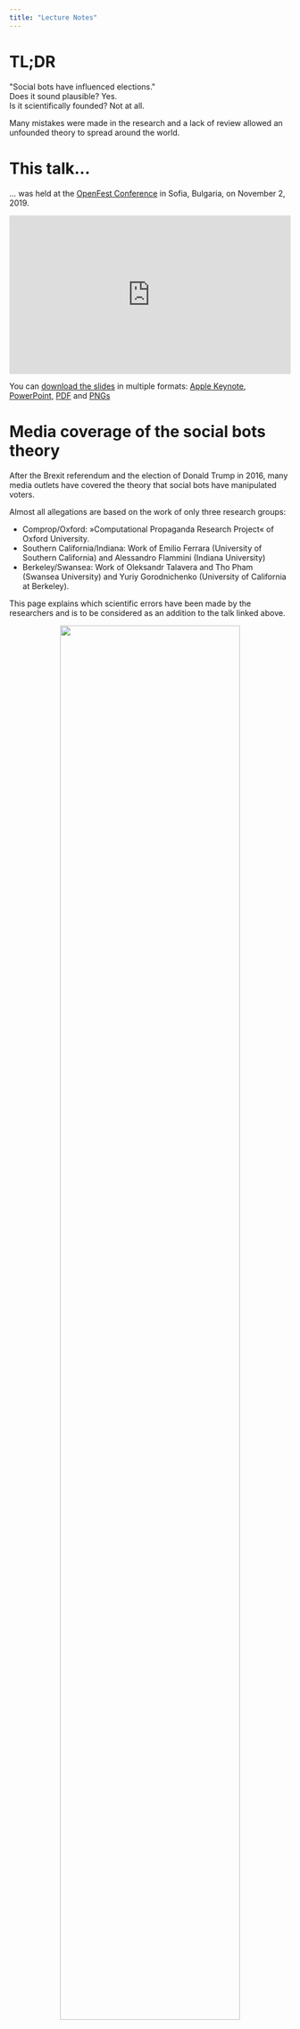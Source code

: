 ```yaml
---
title: "Lecture Notes"
---
```


# TL;DR

"Social bots have influenced elections."  
Does it sound plausible? Yes.  
Is it scientifically founded? Not at all.

Many mistakes were made in the research and a lack of review allowed an unfounded theory to spread around the world.

# This talk...

… was held at the [OpenFest Conference](https://www.openfest.org/2019/en/full-schedule/#lecture-515) in Sofia, Bulgaria, on November 2, 2019.

<div style="margin:auto; width:100%; width:min(100%,max(560px,80%))">
	<div style="position:relative; padding-bottom:56.25%; padding-top:0px; height:0;">
		<iframe style="position:absolute; top:0; left:0; width:100%; height:100%;" src="https://www.youtube.com/embed/vyTmczjwFRE?start=99" frameborder="0" allow="accelerometer; autoplay; encrypted-media; gyroscope; picture-in-picture" allowfullscreen=""></iframe>
	</div>
</div>

You can [download the slides](https://github.com/MichaelKreil/openbots/tree/master/slides) in multiple formats: [Apple Keynote](https://github.com/MichaelKreil/openbots/raw/master/slides/slides.key.zip), [PowerPoint](https://github.com/MichaelKreil/openbots/raw/master/slides/slides.pptx), [PDF](https://github.com/MichaelKreil/openbots/raw/master/slides/slides.pdf) and [PNGs](https://github.com/MichaelKreil/openbots/tree/master/slides/slides_png)

# Media coverage of the social bots theory

After the Brexit referendum and the election of Donald Trump in 2016, many media outlets have covered the theory that social bots have manipulated voters.

Almost all allegations are based on the work of only three research groups:

* Comprop/Oxford: »Computational Propaganda Research Project« of Oxford University.
* Southern California/Indiana: Work of Emilio Ferrara (University of Southern California) and Alessandro Flammini (Indiana University)
* Berkeley/Swansea: Work of Oleksandr Talavera and Tho Pham (Swansea University) and Yuriy Gorodnichenko (University of California at Berkeley).

This page explains which scientific errors have been made by the researchers and is to be considered as an addition to the talk linked above.

<p align="center"><img src="https://github.com/MichaelKreil/openbots/raw/master/graphics/articles_mk-01.png" width="80%"/></p>

*download the list of articles as [TSV](https://github.com/MichaelKreil/openbots/raw/master/data/media/media_coverage.tsv) or [Excel](https://github.com/MichaelKreil/openbots/raw/master/data/media/media_coverage.xlsx)<!-- and play with the [interactive version](https://data.info.graphics/blog/2018/12/21/social-bot-research-is-flawed/)-->*

# Research team: Comprop/Oxford

["The Computational Propaganda Project"](https://comprop.oii.ox.ac.uk) of the Oxford Internet Institute is the most widely used source of the claim that Social Bots manipulate voter opinion.
In particular, the work of Bence Kollanyi and Philip N. Howard focuses on the [Brexit referendum](https://comprop.oii.ox.ac.uk/research/working-papers/bots-strongerin-and-brexit-computational-propaganda-during-the-uk-eu-referendum/) ([PDF](http://blogs.oii.ox.ac.uk/politicalbots/wp-content/uploads/sites/89/2016/06/COMPROP-2016-1.pdf)), the [First](https://comprop.oii.ox.ac.uk/research/working-papers/bots-and-automation-over-twitter-during-the-first-u-s-presidential-debate/) ([PDF](http://blogs.oii.ox.ac.uk/politicalbots/wp-content/uploads/sites/89/2016/10/Data-Memo-First-Presidential-Debate.pdf)), [Second](https://comprop.oii.ox.ac.uk/research/working-papers/bots-and-automation-over-twitter-during-the-second-u-s-presidential-debate/) ([PDF](http://blogs.oii.ox.ac.uk/politicalbots/wp-content/uploads/sites/89/2016/10/Data-Memo-Second-Presidential-Debate.pdf)) and [Third](https://comprop.oii.ox.ac.uk/research/working-papers/bots-and-automation-over-twitter-during-the-third-u-s-presidential-debate/) ([PDF](https://comprop.oii.ox.ac.uk/research/working-papers/bots-and-automation-over-twitter-during-the-third-u-s-presidential-debate/)) U.S. Presidential Debate and the [U.S. Election](https://comprop.oii.ox.ac.uk/research/working-papers/bots-and-automation-over-twitter-during-the-u-s-election/) ([PDF](http://blogs.oii.ox.ac.uk/politicalbots/wp-content/uploads/sites/89/2016/11/Data-Memo-US-Election.pdf))

## Understanding the method

According to this research team, the central criterion used to detect social bots is:

> We define a high level of automation as accounts that post at least 50 times a day using one of these election-related hashtags[…]

This criterion is a pure assertion and has never been scientifically tested. 50 tweets per day is a number of posts that can be easily achieved by a human: Automation is not necessary to reach that amount. A lot of accounts tweet more than 50 tweets per day, including journalist [Glenn Greenwald](https://twitter.com/ggreenwald) (50.2 tweets/day), author [Cory Doctorow](https://twitter.com/doctorow) (142.2 tweets/day) or member of the German parliament [Johannes Kahrs](https://twitter.com/kahrs) (up to 300 tweets/day).

## Verifying the method

The simplest way to verify this method is to apply it to a group of users that are certified to not be social bots. In this case we can use verified accounts. Verified accounts have gone through a strict process that allows Twitter to certify that account holders – companies, media outlets, celebrities – have proven their identity.

I scanned Twitter to find a sample of around 300'000 verified Twitter accounts. Then I scanned all the tweets published by these accounts during a period of 9 days between 2018-11-20 00:00 and 2018-11-29 00:00.

Of 306'954 verified accounts, 4'475 published 450 tweets or more in these 9 days, thus meeting the criterion of 50 tweets per day. This means that, when the Comprop/Oxford method is applied, 1.46% of these verified accounts are categorised as social bots.

The Comprop/Oxford research used the same method on all Twitter accounts that tweeted with hashtags related to the US elections. One would expect that among those accounts, the amount of social bots is higher than in a pool that consists exclusively of verified users. The result of their research, however, is that only 0.11% of the accounts that tweeted with hashtags related to the US election are social bots (see [page 4](http://blogs.oii.ox.ac.uk/politicalbots/wp-content/uploads/sites/89/2016/11/Data-Memo-US-Election.pdf)) – a number which is much lower than the results produced when the method is applied to the verified accounts.

Why should there be more social bots among users that have been verified by Twitter than among accounts tweeting about elections? There is no other scientific explanation for these results than a flaw in the method itself.

While the Comprop/Oxford paper cites these numbers of accounts categorised as social bots, its main focus is the number of tweets that are categorised as published by a social bot. Still using the test group consisting of verified accounts, I obtained the result that 30.7% (4.1m of 13.3m) of the tweets were published by so-called social bots. On [page 3](http://blogs.oii.ox.ac.uk/politicalbots/wp-content/uploads/sites/89/2016/11/Data-Memo-US-Election.pdf) of the Comprop/Oxford publication, the researchers claim that 17.9% of all tweets published during the US election were generated by automated accounts. Here again, according to this method, there would be more tweets published by social bots among verified accounts than among US elections tweets.

You can verify my results by using the [code](https://github.com/MichaelKreil/openbots/tree/master/code/comprop_oxford) and the [data](https://github.com/MichaelKreil/openbots/tree/master/code/comprop_oxford) published in this [GitHub repository](https://github.com/MichaelKreil/openbots).

# Research team: South California/Indiana

The results produced by the research team of South California/Indiana are strongly diverging from the results of the Comprop/Oxford team. While the latter claims that **0.1%** of Twitter accounts using US elections related hashtags are automated, [the South California/Indiana claims](https://firstmonday.org/article/view/7090/5653) that they found an even higher amount of bots: **14.4%**! This is about 140 times more than the results obtained by the Comprop/Oxford team.

Their method uses machine learning (papers: [arXiv:1602.00975](https://arxiv.org/abs/1602.00975), [arXiv:1703.03107](https://arxiv.org/abs/1703.03107)).

> To train our system we initially used a publicly available dataset consisting of 15K manually verified Twitter bots identified via a honeypot approach (Lee, Eoff, and Caver- lee 2011) and 16K verified human accounts.

## Spam accounts are not bots

For this research the team used a training data set which they call “verified Twitter bots”. The origin of this data set is another research paper that doesn’t use the term bots, but "[content polluters](https://pdfs.semanticscholar.org/b433/9952a73914dc7eacf3b8e4c78ce9a5aa9502.pdf)", described as “spammers”, “malware disseminators” and other similar accounts. Twitter bots and content polluters are two very different terms, and it is scientifically wrong to simply reframe a data set.

In short: The South California/Indiana researchers seemingly trained a system to detect spam and malware accounts instead of social bots. That is a distinction that is very important to be made.

## Verifying the method

Test the social bot detection tool (“Botometer”) produced by the California/Indiana research team here: [botometer.iuni.iu.edu](https://botometer.iuni.iu.edu)

### US congress
When I tested this tool in April 2018, about half of US Congress members present on Twitter were classified as bots by the tool produced by the South California/Indiana team:

<p align="center"><img src="https://github.com/MichaelKreil/openbots/raw/master/graphics/congress_mk-01.png" width="80%"/></p>

*download the [raw data as JSON](https://github.com/MichaelKreil/openbots/raw/master/data/southcalifornia_indiana/botometer_congress.json)<!-- and play with the [interactive version](https://data.info.graphics/blog/2018/12/21/social-bot-research-is-flawed/)-->*

### Other examples

I have collected examples of the misclassification of various groups of people by this tool in a [Twitter thread](https://twitter.com/MichaelKreil/status/1125025823868760065).

- **10.5%** of NASA-related accounts are **misclassified** as bots ([Twitter list](https://twitter.com/USAGov/lists/nasa/members), [results](https://github.com/MichaelKreil/openbots/raw/master/data/southcalifornia_indiana/USAGov_list_nasa.tsv), [raw data](https://github.com/MichaelKreil/openbots/raw/master/data/southcalifornia_indiana/USAGov_list_nasa.ndjson.gz))
- **12%** of Nobel Prize Laureates are **misclassified** as bots ([Twitter list](https://twitter.com/nobelprize/lists/nobel-laureates/members), [results](https://github.com/MichaelKreil/openbots/raw/master/data/southcalifornia_indiana/NobelPrize_list_nobel-laureates.tsv), [raw data](https://github.com/MichaelKreil/openbots/raw/master/data/southcalifornia_indiana/NobelPrize_list_nobel-laureates.ndjson.gz))
- **14%** of female directors are **misclassified** as bots ([Twitter list](https://twitter.com/TheDirectorList/lists/women-directors/members), [results](https://github.com/MichaelKreil/openbots/raw/master/data/southcalifornia_indiana/TheDirectorList_list_women-directors.tsv), [raw data](https://github.com/MichaelKreil/openbots/raw/master/data/southcalifornia_indiana/TheDirectorList_list_women-directors.ndjson.gz))
- **17.7%** of Reuters journalists are **misclassified** as bots ([Twitter list](https://twitter.com/Reuters/lists/all-journos-list-1/members), [results](https://github.com/MichaelKreil/openbots/raw/master/data/southcalifornia_indiana/Reuters_list_all-journos-list-1.tsv), [raw data](https://github.com/MichaelKreil/openbots/raw/master/data/southcalifornia_indiana/Reuters_list_all-journos-list-1.ndjson.gz))
- **21.9%** of staff members of UN Women are **misclassified** as bots ([Twitter list](https://twitter.com/UN_Women/lists/un-women-staff-on-twitter/members), [results](https://github.com/MichaelKreil/openbots/raw/master/data/southcalifornia_indiana/UN_Women_list_un-women-staff-on-twitter.tsv), [raw data](https://github.com/MichaelKreil/openbots/raw/master/data/southcalifornia_indiana/UN_Women_list_un-women-staff-on-twitter.ndjson.gz))
- **35.9%** of the staff of german news agency "dpa" are **misclassified** as bots ([Twitter list](https://twitter.com/dpa/lists/dpa-mitarbeiter/members), [results](https://github.com/MichaelKreil/openbots/raw/master/data/southcalifornia_indiana/dpa_list_dpa-mitarbeiter.tsv), [raw data](https://github.com/MichaelKreil/openbots/raw/master/data/southcalifornia_indiana/dpa_list_dpa-mitarbeiter.ndjson.gz))
- **36%** of known bots by New Scientist are **misclassified** as humans ([Twitter list](https://twitter.com/newscientist/lists/twitterbots/members), [results](https://github.com/MichaelKreil/openbots/raw/master/data/southcalifornia_indiana/newscientist_list_twitterbots.tsv), [raw data](https://github.com/MichaelKreil/openbots/raw/master/data/southcalifornia_indiana/newscientist_list_twitterbots.ndjson.gz))
- **60.7%** of the bots collected by [Botwiki](https://botwiki.org/bots/) are **misclassified** as humans ([results](https://github.com/MichaelKreil/openbots/raw/master/data/southcalifornia_indiana/file_bots.tsv), [raw data](https://github.com/MichaelKreil/openbots/raw/master/data/southcalifornia_indiana/file_bots.ndjson.gz))

### Reverse engineering

The Botometer is not a scientific instrument, yet many scientists base their research on its results. All those papers are thus based on a tool with unacceptably high error rates. This makes all these research papers invalid.

One of these research papers is:  
Tobias R. Keller & Ulrike Klinger (2019) Social Bots in Election Campaigns: Theoretical, Empirical, and Methodological Implications, Political Communication, 36:1, 171-189, DOI: [10.1080/10584609.2018.1526238](https://doi.org/10.1080/10584609.2018.1526238)

In this case the researchers scraped 600'000 to 800'000 Twitter accounts following the seven major political parties in Germany. They then proceeded to check every account with the Botometer API, which led to the conclusion, that 7.1% to 9.9% of these accounts are bots.

I reproduced the work of this research group in order to get the list of accounts they claim to be social bots. These many data points allow us to reverse engineer the Botometer algorithm using Dimension Reduction ([UMAP](https://github.com/lmcinnes/umap)):

<p align="center"><img src="https://github.com/MichaelKreil/openbots/raw/master/graphics/reverse_engineering_botometer.png" width="80%"/></p>

*You can find [this tool](https://michaelkreil.github.io/reverse_engineering_botometer/) and the [code](https://github.com/MichaelKreil/reverse_engineering_botometer) online.*

Generally speaking, accounts were misclassified as social bots if they:
- sent only one tweet, e.g. people who have tried Twitter once, but never used it again,
- have been inactive for a long period of time, e.g. people who have left Twitter,
- are not mentioned by other accounts, e.g. people whose tweets don’t generate replies.

Accounts with one of these properties represent the vast majority of misclassified accounts. However, none of these properties prove that these accounts are social bots.

Interestingly, this issue is reflected in a reproducible flaw of the Botometer: If one creates a new Twitter account and send only one tweet, this account will immediately be classified as a social bot by this tool.

## Studies of other researchers using Botometer

- [Cannabis Surveillance With Twitter Data: Emerging Topics and Social Bots.](https://doi.org/10.2105/AJPH.2019.305461)
- [Social Bots in Election Campaigns: Theoretical, Empirical, and Methodological Implications](https://doi.org/10.1080/10584609.2018.1526238)

## Summary

Botometer is a *blackbox algorithm* that classifies people as bots and delegitimises the cause of entire movements.

Algorithms with social impact should be open source.

# Research team: Berkeley/Swansea

## Overview
See the [blog post of Mike Hearn](https://blog.plan99.net/did-russian-bots-impact-brexit-ad66f08c014a):

> It is the most irresponsible abuse of maths I’ve seen for a long time.

## "Measuring" the influence of social bots

In their [paper](https://ideas.repec.org/p/swn/wpaper/2018-01.html) ([PDF](https://rahwebdav.swan.ac.uk/repec/pdf/WP2018-01.pdf)) *"Social media, sentiment and public opinions: Evidence from #Brexit and #USElection"* this research team claims that social bots had an influence on the elections they focused on. According to this research, during the Brexit referendum, social bots allegedly shifted the results of the vote by 1.76 percentage points towards "leave", and in the 2016 US elections, by 3.23 percentage points towards Trump. (pages 19-20)

How was this result obtained? In section 2.5 (page 10) the researchers claim to find a correlation between election results and the amounts of tweets using various political hashtags. This correlation is logical as many Twitter users are also voters. The political opinions of voters are directly reflected by the political opinions expressed on Twitter.

The research team of Berkeley/Swansea calculated the correlation between selected hashtags and the results of the Brexit and US elections (see Figure 5 on page 30), claiming that the content of tweets is influencing votes. They interpreted the results as a proof that those tweets influenced the election results, instead of considering the simpler explanation: Tweets reflect the existing political opinions of the people who publish the tweets. Correlation doesn’t mean causality!

# Other research teams

## Birmingham

Sasha Talavera, Professor of Financial Economics at the University of Birmingham, claims that Scottish politician [Nicola Sturgeon ‘has 73,000 fake Twitter followers’](https://www.thetimes.co.uk/edition/scotland/nicola-sturgeon-has-73-000-fake-twitter-followers-says-university-study-7ldz322lr). He defines social bots as ["users with exactly 8 digits in usernames"](https://twitter.com/SashaTalavera/status/1193963253438844928). Adding 8 digits to names of new users to create handles is the standard naming scheme for new users joining Twitter: 8 digits are a sign that a new user accepted the default that was proposed to them by Twitter, which is in no way a proof that a user is fake.

## The Nicholson Foundation; The Public Good Projects

The "Public Good Projects" published a study titled [Social Bots Likely Responsible for Majority of E-cig Marketing Messages](https://www.prnewswire.com/news-releases/socialbots-likely-responsible-for-majority-of-e-cig-marketing-messages-300937822.html). Large media outlets like the Wall Street Journal [covered this story](https://www.wsj.com/articles/congress-probes-bot-generated-social-media-messages-about-e-cigarettes-11571045405).

Amelia Howard had a [deeper look at this claim](https://threadreaderapp.com/thread/1184257476348260352.html) ([original Twitter thread](https://twitter.com/amelia_rh/status/1184257476348260352)) and came to the [conclusion](https://twitter.com/Amelia_RH/status/1184499335129632768?s=20):

> This myth of bot-dominated online vape advocacy is cut from whole cloth. But credible actors are spreading it & people who don't know better believe them. This is causing massive harm. Bad social science is just as dangerous as bad "hard" science.

# Counter-research

[Adrian Rauchfleisch](https://twitter.com/OuzhouAdi) and [Jonas Kaiser](https://twitter.com/JonasKaiser) from Harvard University had a deeper look into ["The False Positive Problem of Automatic Bot Detection in Social Science Research"](https://papers.ssrn.com/sol3/papers.cfm?abstract_id=3565233). They concluded: "This has immediate consequences for academic research as most studies using the tool [Botometer] will unknowingly count a high number of human users as bots and vice versa."

You can also read an article I wrote with Prof. Florian Gallwitz of the University of Nuremberg in the German newspaper Tagesspiegel: [The "Social Bot" Fairy Tale](https://background.tagesspiegel.de/digitalisierung/the-social-bot-fairy-tale)

I am looking for other research on this topic: Please [get in touch with me](mailto:bots@michael-kreil.de) if you know other papers.

# Legislative Initiatives

Here are some legislative initiatives that were caused by the spreading of the flawed research on social bots.

## California
[The state of California passed a law](https://leginfo.legislature.ca.gov/faces/billTextClient.xhtml?bill_id=201720180SB1001) that forces people to disclose when they use bots for communication. [WIRED: "But upon deeper inspection, California’s bot bill is hollow."](https://www.wired.com/story/law-makes-bots-identify-themselves/)

## Germany

[German NGO LOAD e.V. gives an overview on Germany's new State Media Treaty (in German)](https://www.load-ev.de/2019/10/30/wir-brauchen-eine-faktenbasierte-digital-und-medienpolitik-regulierung-von-social-bots-im-neuen-medienstaatsvertrag/):

>  The draft of the State Media Treaty defines "social bots" [...] as follows:

> >  "Providers of telemedia services in social networks are obliged to indicate the use of automation when content or messages are created automatically by a computer program, provided that the user account used for this purpose has been made available for use by natural persons on the basis of its external appearance. The shared content or the message must be preceded or accompanied by a clearly legible indication that it has been automatically created and sent using a computer program controlling the user account. This provision applies not only if content and messages are generated automatically immediately before they are sent, but also if they are sent automatically using a pre-programmed content or message.

> This means that every account that has a profile picture showing a person (and probably a name that appears to belong to a person) and posts or tweets automatically is a "social bot". Aha. Does that mean that as soon as I schedule a tweet with Hootsuite, for example, because it should be tweeted at a specific time for some reason, I am a social bot?

(Original text in German, this is my unofficial translation.)

# Summary

Social Bot research is scientifically inaccurate on all levels.

In the last years the claim that "Social bots influenced elections" has spread widely. This theory can be fully explained by serious scientific mistakes made by the researchers.

All the papers about social bots have to be reviewed again and have to be revoked if necessary.

This includes all other research from all other groups that have based their research on these flawed methods.

Do social bots exist?
There are bots out there. However, there is no evidence that they exist in large numbers, have influenced elections in any way or caused any other sort of problems.

Other reasons must be considered as potential causes for the election of Donald Trump, Brexit, the rise of the AfD in Germany and other similar issues: Outdated electoral systems, gerrymandering, the crisis of media, an easier rise of social movements through social media, right-wing narratives, and especially racism as a mass phenomenon are among the contemporary dynamics that should be studied as possible explanations for the main political events of the last years.

